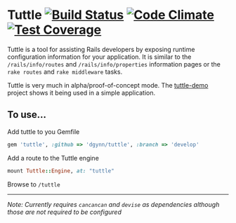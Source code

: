 # Tuttle [![Build Status](https://api.travis-ci.org/dgynn/tuttle.svg?branch=develop)](https://travis-ci.org/dgynn/tuttle) [![Code Climate](https://codeclimate.com/github/dgynn/tuttle/badges/gpa.svg)](https://codeclimate.com/github/dgynn/tuttle) [![Test Coverage](https://codeclimate.com/github/dgynn/tuttle/badges/coverage.svg)](https://codeclimate.com/github/dgynn/tuttle)

Tuttle is a tool for assisting Rails developers by exposing runtime configuration information for your application. It is similar to the `/rails/info/routes` and `/rails/info/properties` information pages or the `rake routes` and `rake middleware` tasks.

Tuttle is very much in alpha/proof-of-concept mode. The [tuttle-demo](github.com/dgynn/tuttle-demo) project shows it being used in a simple application.

## To use...

Add tuttle to you Gemfile
```ruby
gem 'tuttle', :github => 'dgynn/tuttle', :branch => 'develop'
```
Add a route to the Tuttle engine
```ruby
mount Tuttle::Engine, at: "tuttle"
```
Browse to `/tuttle`

<hr />

*Note: Currently requires `cancancan` and `devise` as dependencies although those are not required to be configured*
